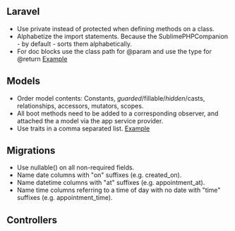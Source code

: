 ## Laravel
- Use private instead of protected when defining methods on a class.
- Alphabetize the import statements. Because the SublimePHPCompanion - by default - sorts them alphabetically.
- For doc blocks use the class path for @param and use the type for @return [Example](https://github.com/MidwesternInteractive/style/blob/master/examples/doc-block.php)


## Models
- Order model contents: Constants, $guarded/$fillable/$hidden/$casts, relationships, accessors, mutators, scopes.
- All boot methods need to be added to a corresponding observer, and attached the a model via the app service provider.
- Use traits in a comma separated list. [Example](https://github.com/MidwesternInteractive/style/blob/master/examples/use-traits.php)

## Migrations
- Use nullable() on all non-required fields.
- Name date columns with "on" suffixes (e.g. created_on).
- Name datetime columns with "at" suffixes (e.g. appointment_at).
- Name time columns referring to a time of day with no date with "time" suffixes (e.g. appointment_time).

## Controllers



